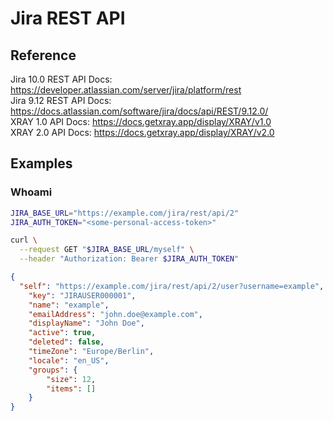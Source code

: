 # Jira REST API

## Reference

Jira 10.0 REST API Docs: <https://developer.atlassian.com/server/jira/platform/rest> \
Jira 9.12 REST API Docs: <https://docs.atlassian.com/software/jira/docs/api/REST/9.12.0/> \
XRAY 1.0 API Docs: <https://docs.getxray.app/display/XRAY/v1.0> \
XRAY 2.0 API Docs: <https://docs.getxray.app/display/XRAY/v2.0>

## Examples

### Whoami

```bash
JIRA_BASE_URL="https://example.com/jira/rest/api/2"
JIRA_AUTH_TOKEN="<some-personal-access-token>"

curl \
  --request GET "$JIRA_BASE_URL/myself" \
  --header "Authorization: Bearer $JIRA_AUTH_TOKEN"
```

```json
{
  "self": "https://example.com/jira/rest/api/2/user?username=example",
    "key": "JIRAUSER000001",
    "name": "example",
    "emailAddress": "john.doe@example.com",
    "displayName": "John Doe",
    "active": true,
    "deleted": false,
    "timeZone": "Europe/Berlin",
    "locale": "en_US",
    "groups": {
        "size": 12,
        "items": []
    }
}
```
